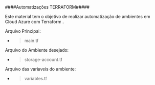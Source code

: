 ####Automatizações TERRAFORM#####

Este material tem o objetivo de realizar automatização de ambientes em Cloud Azure com Terraform .

Arquivo Principal:

 - > main.tf

 Arquivo do Ambiente desejado:

 - > storage-account.tf

 Arquivo das variaveis do ambiente:

 - > variables.tf